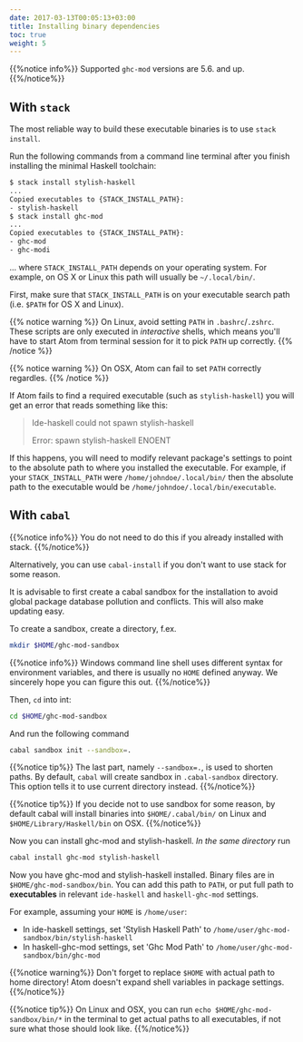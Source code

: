 ```yaml
---
date: 2017-03-13T00:05:13+03:00
title: Installing binary dependencies
toc: true
weight: 5
---
```


{{%notice info%}}
Supported `ghc-mod` versions are 5.6. and up.
{{%/notice%}}

## With `stack`

The most reliable way to build these executable binaries is to use
`stack install`.

Run the following commands from a command line terminal after you finish
installing the minimal Haskell toolchain:

```bash
$ stack install stylish-haskell
...
Copied executables to {STACK_INSTALL_PATH}:
- stylish-haskell
$ stack install ghc-mod
...
Copied executables to {STACK_INSTALL_PATH}:
- ghc-mod
- ghc-modi
```

... where `STACK_INSTALL_PATH` depends on your operating system.  For example,
on OS X or Linux this path will usually be `~/.local/bin/`.

First, make sure that `STACK_INSTALL_PATH` is on your executable search path
(i.e. `$PATH` for OS X and Linux).

{{% notice warning %}}
On Linux, avoid setting `PATH` in `.bashrc`/`.zshrc`. These scripts are only executed in *interactive* shells, which means you'll have to start Atom from terminal session for it to pick `PATH` up correctly.
{{% /notice %}}

{{% notice warning %}}
On OSX, Atom can fail to set `PATH` correctly regardles.
{{% /notice %}}

If Atom fails to find a required executable (such as `stylish-haskell`) you will
get an error that reads something like this:

> Ide-haskell could not spawn stylish-haskell
>
> Error: spawn stylish-haskell ENOENT

If this happens, you will need to modify relevant package's settings to point to the absolute path to where you installed the executable.  For example,
if your `STACK_INSTALL_PATH` were `/home/johndoe/.local/bin/` then the
absolute path to the executable would be
`/home/johndoe/.local/bin/executable`.

## With `cabal`

{{%notice info%}}
You do not need to do this if you already installed with stack.
{{%/notice%}}

Alternatively, you can use `cabal-install` if you don't want to use stack for some reason.

It is advisable to first create a cabal sandbox for the installation to avoid global package database pollution and conflicts. This will also make updating easy.

To create a sandbox, create a directory, f.ex.

```bash
mkdir $HOME/ghc-mod-sandbox
```

{{%notice info%}}
Windows command line shell uses different syntax for environment variables, and there is usually no `HOME` defined anyway. We sincerely hope you can figure this out.
{{%/notice%}}

Then, `cd` into int:

```bash
cd $HOME/ghc-mod-sandbox
```

And run the following command

```bash
cabal sandbox init --sandbox=.
```

{{%notice tip%}}
The last part, namely `--sandbox=.`, is used to shorten paths. By default, `cabal` will create sandbox in `.cabal-sandbox` directory. This option tells it to use current directory instead.
{{%/notice%}}

{{%notice tip%}}
If you decide not to use sandbox for some reason, by default cabal will install binaries into `$HOME/.cabal/bin/` on Linux and `$HOME/Library/Haskell/bin` on OSX.
{{%/notice%}}

Now you can install ghc-mod and stylish-haskell. *In the same directory* run

```bash
cabal install ghc-mod stylish-haskell
```

Now you have ghc-mod and stylish-haskell installed. Binary files are in `$HOME/ghc-mod-sandbox/bin`. You can add this path to `PATH`, or put full path to **executables** in relevant `ide-haskell` and `haskell-ghc-mod` settings.

For example, assuming your `HOME` is `/home/user`:

* In ide-haskell settings, set 'Stylish Haskell Path' to `/home/user/ghc-mod-sandbox/bin/stylish-haskell`
* In haskell-ghc-mod settings, set 'Ghc Mod Path' to `/home/user/ghc-mod-sandbox/bin/ghc-mod`

{{%notice warning%}}
Don't forget to replace `$HOME` with actual path to home directory! Atom doesn't expand shell variables in package settings.
{{%/notice%}}

{{%notice tip%}}
On Linux and OSX, you can run
`echo $HOME/ghc-mod-sandbox/bin/*`
in the terminal to get actual paths to all executables, if not sure what those should look like.
{{%/notice%}}
